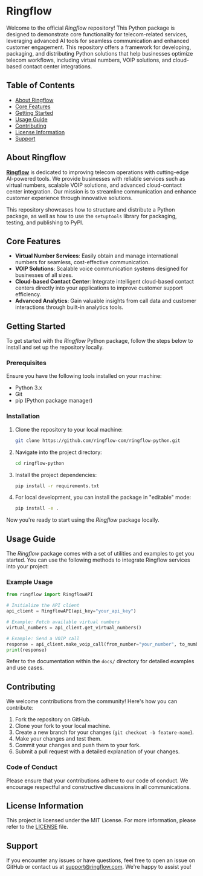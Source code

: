 # Ringflow

Welcome to the official *Ringflow* repository! This Python package is designed to demonstrate core functionality for telecom-related services, leveraging advanced AI tools for seamless communication and enhanced customer engagement. This repository offers a framework for developing, packaging, and distributing Python solutions that help businesses optimize telecom workflows, including virtual numbers, VOIP solutions, and cloud-based contact center integrations.

## Table of Contents

- [About Ringflow](#about-ringflow)
- [Core Features](#core-features)
- [Getting Started](#getting-started)
- [Usage Guide](#usage-guide)
- [Contributing](#contributing)
- [License Information](#license-information)
- [Support](#support)

## About Ringflow

**[Ringflow](https://www.ringflow.com/)** is dedicated to improving telecom operations with cutting-edge AI-powered tools. We provide businesses with reliable services such as virtual numbers, scalable VOIP solutions, and advanced cloud-contact center integration. Our mission is to streamline communication and enhance customer experience through innovative solutions.

This repository showcases how to structure and distribute a Python package, as well as how to use the `setuptools` library for packaging, testing, and publishing to PyPI.

## Core Features

- **Virtual Number Services**: Easily obtain and manage international numbers for seamless, cost-effective communication.
- **VOIP Solutions**: Scalable voice communication systems designed for businesses of all sizes.
- **Cloud-based Contact Center**: Integrate intelligent cloud-based contact centers directly into your applications to improve customer support efficiency.
- **Advanced Analytics**: Gain valuable insights from call data and customer interactions through built-in analytics tools.

## Getting Started

To get started with the *Ringflow* Python package, follow the steps below to install and set up the repository locally.

### Prerequisites

Ensure you have the following tools installed on your machine:

- Python 3.x
- Git
- pip (Python package manager)

### Installation

1. Clone the repository to your local machine:

    ```bash
    git clone https://github.com/ringflow-com/ringflow-python.git
    ```

2. Navigate into the project directory:

    ```bash
    cd ringflow-python
    ```

3. Install the project dependencies:

    ```bash
    pip install -r requirements.txt
    ```

4. For local development, you can install the package in "editable" mode:

    ```bash
    pip install -e .
    ```

Now you're ready to start using the *Ringflow* package locally.

## Usage Guide

The *Ringflow* package comes with a set of utilities and examples to get you started. You can use the following methods to integrate Ringflow services into your project:

### Example Usage

```python
from ringflow import RingflowAPI

# Initialize the API client
api_client = RingflowAPI(api_key="your_api_key")

# Example: Fetch available virtual numbers
virtual_numbers = api_client.get_virtual_numbers()

# Example: Send a VOIP call
response = api_client.make_voip_call(from_number="your_number", to_number="destination_number")
print(response)
```

Refer to the documentation within the `docs/` directory for detailed examples and use cases.

## Contributing

We welcome contributions from the community! Here's how you can contribute:

1. Fork the repository on GitHub.
2. Clone your fork to your local machine.
3. Create a new branch for your changes (`git checkout -b feature-name`).
4. Make your changes and test them.
5. Commit your changes and push them to your fork.
6. Submit a pull request with a detailed explanation of your changes.

### Code of Conduct

Please ensure that your contributions adhere to our code of conduct. We encourage respectful and constructive discussions in all communications.

## License Information

This project is licensed under the MIT License. For more information, please refer to the [LICENSE](LICENSE) file.

## Support

If you encounter any issues or have questions, feel free to open an issue on GitHub or contact us at [support@ringflow.com](mailto:support@ringflow.com). We're happy to assist you!
